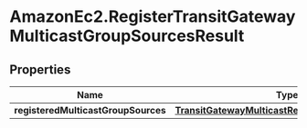 # AmazonEc2.RegisterTransitGatewayMulticastGroupSourcesResult

## Properties

Name | Type | Description | Notes
------------ | ------------- | ------------- | -------------
**registeredMulticastGroupSources** | [**TransitGatewayMulticastRegisteredGroupSources**](TransitGatewayMulticastRegisteredGroupSources.md) |  | [optional] 


